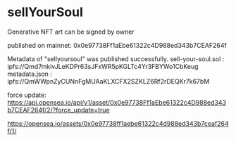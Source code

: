 # sellYourSoul
Generative NFT art can be signed by owner

published on mainnet: 0x0e97738Ff1aEbe61322c4D988ed343b7CEAF264f

Metadata of "sellyoursoul" was published successfully.
sell-your-soul.sol : 
ipfs://Qmd7mkivJLeKDPr63sJFxWR5pKGLTc4Yr3FBYWo1CbKeug
metadata.json : 
ipfs://QmWWpnZyCUNnFgMUAaKLXCFX2SZKLZ6Rf2rDEQKr7k67bM


force update: https://api.opensea.io/api/v1/asset/0x0e97738Ff1aEbe61322c4D988ed343b7CEAF264f/2/?force_update=true



https://opensea.io/assets/0x0e97738ff1aebe61322c4d988ed343b7ceaf264f/1/ 
